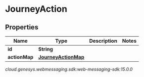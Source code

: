 # JourneyAction


## Properties

| Name | Type | Description | Notes |
| ------------ | ------------- | ------------- | ------------- |
| **id** | **String** |  |  |
| **actionMap** | [**JourneyActionMap**](JourneyActionMap) |  |  |




_cloud.genesys.webmessaging.sdk:web-messaging-sdk:15.0.0_
